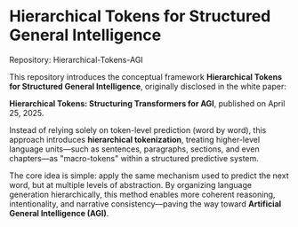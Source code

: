 # Hierarchical Tokens for Structured General Intelligence

Repository: Hierarchical-Tokens-AGI

This repository introduces the conceptual framework **Hierarchical Tokens for Structured General Intelligence**, originally disclosed in the white paper:

**Hierarchical Tokens: Structuring Transformers for AGI**, published on April 25, 2025.

Instead of relying solely on token-level prediction (word by word), this approach introduces **hierarchical tokenization**, treating higher-level language units—such as sentences, paragraphs, sections, and even chapters—as "macro-tokens" within a structured predictive system.

The core idea is simple: apply the same mechanism used to predict the next word, but at multiple levels of abstraction. By organizing language generation hierarchically, this method enables more coherent reasoning, intentionality, and narrative consistency—paving the way toward **Artificial General Intelligence (AGI)**.
